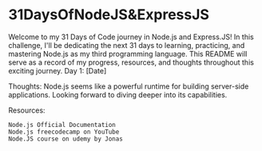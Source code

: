 # 31DaysOfNodeJS&ExpressJS

Welcome to my 31 Days of Code journey in Node.js and Express.JS! In this challenge, I'll be dedicating the next 31 days to learning, practicing, and mastering Node.js as my third programming language. This README will serve as a record of my progress, resources, and thoughts throughout this exciting journey.
Day 1: [Date]

Thoughts:
Node.js seems like a powerful runtime for building server-side applications. Looking forward to diving deeper into its capabilities.

Resources:

    Node.js Official Documentation
    Node.js freecodecamp on YouTube
    Node.JS course on udemy by Jonas
